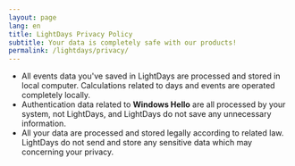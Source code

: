```yaml
---
layout: page
lang: en
title: LightDays Privacy Policy
subtitle: Your data is completely safe with our products!
permalink: /lightdays/privacy/
---
```

- All events data you've saved in LightDays are processed and stored in local computer. Calculations related to days and events are operated completely locally.
- Authentication data related to **Windows Hello** are all processed by your system, not LightDays, and LightDays do not save any unnecessary information.
- All your data are processed and stored legally according to related law. LightDays do not send and store any sensitive data which may concerning your privacy.